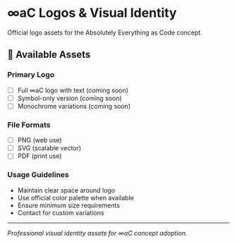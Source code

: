 # ∞aC Logos & Visual Identity

Official logo assets for the Absolutely Everything as Code concept.

## 📁 Available Assets

### Primary Logo
- [ ] Full ∞aC logo with text (coming soon)
- [ ] Symbol-only version (coming soon)
- [ ] Monochrome variations (coming soon)

### File Formats
- [ ] PNG (web use)
- [ ] SVG (scalable vector)
- [ ] PDF (print use)

### Usage Guidelines
- Maintain clear space around logo
- Use official color palette when available
- Ensure minimum size requirements
- Contact for custom variations

---

*Professional visual identity assets for ∞aC concept adoption.*